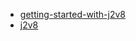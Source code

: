 - [getting-started-with-j2v8](https://eclipsesource.com/blogs/tutorials/getting-started-with-j2v8/)
- [j2v8](https://github.com/eclipsesource/j2v8)